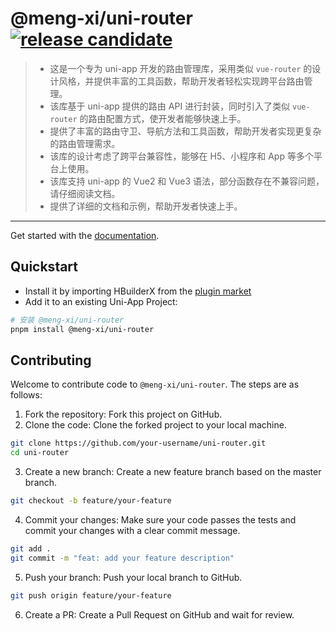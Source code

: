 # @meng-xi/uni-router [![release candidate](https://img.shields.io/npm/v/@meng-xi/uni-router.svg)](https://www.npmjs.com/package/@meng-xi/uni-router)

> - 这是一个专为 uni-app 开发的路由管理库，采用类似 `vue-router` 的设计风格，并提供丰富的工具函数，帮助开发者轻松实现跨平台路由管理。
> - 该库基于 uni-app 提供的路由 API 进行封装，同时引入了类似 `vue-router` 的路由配置方式，使开发者能够快速上手。
> - 提供了丰富的路由守卫、导航方法和工具函数，帮助开发者实现更复杂的路由管理需求。
> - 该库的设计考虑了跨平台兼容性，能够在 H5、小程序和 App 等多个平台上使用。
> - 该库支持 uni-app 的 Vue2 和 Vue3 语法，部分函数存在不兼容问题，请仔细阅读文档。
> - 提供了详细的文档和示例，帮助开发者快速上手。

---

Get started with the [documentation](https://mengxi-studio.github.io/uni-router/).

## Quickstart

- Install it by importing HBuilderX from the [plugin market](https://ext.dcloud.net.cn/plugin?id=24548)
- Add it to an existing Uni-App Project:

```bash
# 安装 @meng-xi/uni-router
pnpm install @meng-xi/uni-router
```

## Contributing

Welcome to contribute code to `@meng-xi/uni-router`. The steps are as follows:

1. Fork the repository: Fork this project on GitHub.
2. Clone the code: Clone the forked project to your local machine.

```bash
git clone https://github.com/your-username/uni-router.git
cd uni-router
```

3. Create a new branch: Create a new feature branch based on the master branch.

```bash
git checkout -b feature/your-feature
```

4. Commit your changes: Make sure your code passes the tests and commit your changes with a clear commit message.

```bash
git add .
git commit -m "feat: add your feature description"
```

5. Push your branch: Push your local branch to GitHub.

```bash
git push origin feature/your-feature
```

6. Create a PR: Create a Pull Request on GitHub and wait for review.
